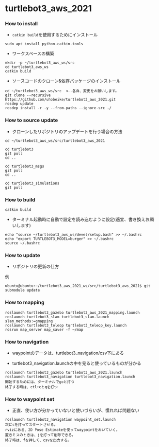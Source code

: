 # turtlebot3_aws_2021

### How to install

* `catkin build`を使用するためにインストール

```
sudo apt install python-catkin-tools
```

* ワークスペースの構築

```
mkdir -p ~/turtlebot3_aws_ws/src
cd turtlebot3_aws_ws
catkin build
```

* ソースコードのクローン&依存パッケージのインストール

```
cd ~/turtlebot3_aws_ws/src  <--各自、変更をお願いします。
git clone --recursive https://github.com/uhobeike/turtlebot3_aws_2021.git
rosdep update
rosdep install -r -y --from-paths --ignore-src ./
```

### How to source update
* クローンしたリポジトリのアップデートを行う場合の方法
```
cd ~/turtlebot3_aws_ws/src/turtlebot3_aws_2021

cd turtlebot3
git pull
cd ..

cd turtlebot3_msgs 
git pull 
cd ..

cd turtlebot3_simulations
git pull 
```

### How to build

```
catkin build
```

* ターミナル起動時に自動で設定を読み込むように設定(適宜、書き換えお願いします)
```
echo "source ~/turtlebot3_aws_ws/devel/setup.bash" >> ~/.bashrc
echo "export TURTLEBOT3_MODEL=burger" >> ~/.bashrc
source ~/.bashrc
```

### How to update

* リポジトリの更新の仕方

例
```
ubuntu@ubuntu:~/turtlebot3_aws_2021_ws/src/turtlebot3_aws_2021$ git submodule update
```

### How to mapping
```
roslaunch turtlebot3_gazebo turtlebot3_aws_2021_mapping.launch
roslaunch turtlebot3_slam turtlebot3_slam.launch slam_methods:=gmapping
roslaunch turtlebot3_teleop turtlebot3_teleop_key.launch
rosrun map_server map_saver -f ~/map
```

### How to navigation
* waypointのデータは、turtlebot3_navigation/csv下にある

* turtlebot3_navigation.launchの中を見ると使っているものが分かる
```
roslaunch turtlebot3_gazebo turtlebot3_aws_2021.launch
roslaunch turtlebot3_navigation turtlebot3_navigation.launch
開始するためには、ターミナルでgoと打つ
終了する時は、ctl+cとqを打つ
```

### How to waypoint set 
* 正直、使い方が分かっていないと使いづらいが、慣れれば問題ない
```
roslaunch turtlebot3_navigation waypoint_set.launch 
次にsを打ってスタートさせる。
rvizにある、2D Pose Estimateを使ってwaypointをおいていく。
置きミスのときは、jを打って削除できる。
終了時は、fを押して、csvを出力する。
```
